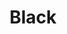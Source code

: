 ---
language: id
layout: product-item
title: Black
description: Description in &amp; Black
keyword: keyword in Black
image: /images/Coping-Black.jpg
sub-title: Bush Hammered Side
article-1: Bush Hammered Side <br>Sizes are not limited to what is featured bellow, we provide "cut to size" services.
title-right: Black
article-right: Black
title-2: Black
article-2: Black
article-3: Black
alt-slide1: Black
alt-slide2: Black
alt-slide3: Black
slide1: /images/Coping-Black.jpg
slide2: /images/Coping-Black.jpg
slide3: /images/Coping-Black.jpg
---